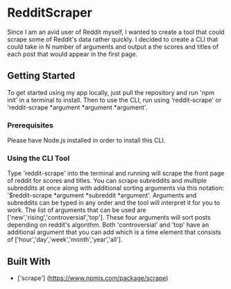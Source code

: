 # RedditScraper
Since I am an avid user of Reddit myself, I wanted to create a tool that could scrape some of Reddit's data rather quickly.
I decided to create a CLI that could take in N number of arguments and output a the scores and titles of each post that would
appear in the first page.

## Getting Started
To get started using my app locally, just pull the repository and run 'npm init' in a terminal to install.
Then to use the CLI, run using 'reddit-scrape' or 'reddit-scrape *argument *argument *argument'.

### Prerequisites
Please have Node.js installed in order to install this CLI.

### Using the CLI Tool
Type 'reddit-scrape' into the terminal and running will scrape the front page of reddit for scores and titles.
You can scrape subreddits and multiple subreddits at once along with additional sorting arguments via this notation: 
'$reddit-scrape *argument *subreddit *argument'. Arguments and subreddits can be typed in any order and the tool will
interpret it for you to work. The list of arguments that can be used are ['new','rising','controversial','top']. These
four arguments will sort posts depending on reddit's algorithm. Both 'controversial' and 'top' have an additional argument
that you can add which is a time element that consists of ['hour','day','week','month','year','all']. 

## Built With
* ['scrape'] (https://www.npmjs.com/package/scrape)
